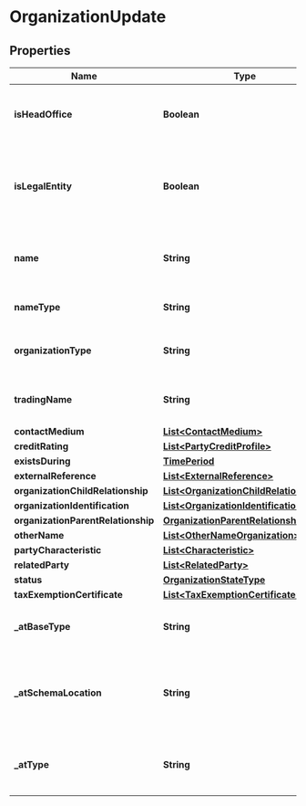 # OrganizationUpdate

## Properties
Name | Type | Description | Notes
------------ | ------------- | ------------- | -------------
**isHeadOffice** | **Boolean** | If value is true, the organization is the head office |  [optional]
**isLegalEntity** | **Boolean** | If value is true, the organization is a legal entity known by a national referential. |  [optional]
**name** | **String** | Organization name (department name for example) |  [optional]
**nameType** | **String** | Type of the name : Co, Inc, Ltd,… |  [optional]
**organizationType** | **String** | Type of Organization (company, department...) |  [optional]
**tradingName** | **String** | Name that the organization (unit) trades under |  [optional]
**contactMedium** | [**List&lt;ContactMedium&gt;**](ContactMedium.md) |  |  [optional]
**creditRating** | [**List&lt;PartyCreditProfile&gt;**](PartyCreditProfile.md) |  |  [optional]
**existsDuring** | [**TimePeriod**](TimePeriod.md) |  |  [optional]
**externalReference** | [**List&lt;ExternalReference&gt;**](ExternalReference.md) |  |  [optional]
**organizationChildRelationship** | [**List&lt;OrganizationChildRelationship&gt;**](OrganizationChildRelationship.md) |  |  [optional]
**organizationIdentification** | [**List&lt;OrganizationIdentification&gt;**](OrganizationIdentification.md) |  |  [optional]
**organizationParentRelationship** | [**OrganizationParentRelationship**](OrganizationParentRelationship.md) |  |  [optional]
**otherName** | [**List&lt;OtherNameOrganization&gt;**](OtherNameOrganization.md) |  |  [optional]
**partyCharacteristic** | [**List&lt;Characteristic&gt;**](Characteristic.md) |  |  [optional]
**relatedParty** | [**List&lt;RelatedParty&gt;**](RelatedParty.md) |  |  [optional]
**status** | [**OrganizationStateType**](OrganizationStateType.md) |  |  [optional]
**taxExemptionCertificate** | [**List&lt;TaxExemptionCertificate&gt;**](TaxExemptionCertificate.md) |  |  [optional]
**_atBaseType** | **String** | When sub-classing, this defines the super-class |  [optional]
**_atSchemaLocation** | **String** | A URI to a JSON-Schema file that defines additional attributes and relationships |  [optional]
**_atType** | **String** | When sub-classing, this defines the sub-class entity name |  [optional]
